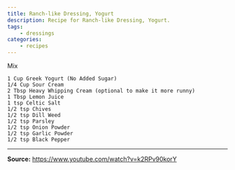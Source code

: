 ```yaml
---
title: Ranch-like Dressing, Yogurt
description: Recipe for Ranch-like Dressing, Yogurt.
tags:
    - dressings
categories:
    - recipes
---
```


Mix

```
1 Cup Greek Yogurt (No Added Sugar)
1/4 Cup Sour Cream
2 Tbsp Heavy Whipping Cream (optional to make it more runny)
1 Tbsp Lemon Juice
1 tsp Celtic Salt
1/2 tsp Chives
1/2 tsp Dill Weed
1/2 tsp Parsley
1/2 tsp Onion Powder
1/2 tsp Garlic Powder
1/2 tsp Black Pepper
```

---

**Source:** <https://www.youtube.com/watch?v=k2RPv90korY>